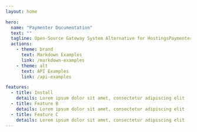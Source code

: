 ```yaml
---
layout: home

hero:
  name: "Paymenter Documentation"
  text: ""
  tagline: Open-Source Gateway System Alternative for HostingsPaymenter is an open source webshop solution for hosting companies. It's developed to provide an more easy way to manage your hosting company.
  actions:
    - theme: brand
      text: Markdown Examples
      link: /markdown-examples
    - theme: alt
      text: API Examples
      link: /api-examples

features:
  - title: Install 
    details: Lorem ipsum dolor sit amet, consectetur adipiscing elit
  - title: Feature B
    details: Lorem ipsum dolor sit amet, consectetur adipiscing elit
  - title: Feature C
    details: Lorem ipsum dolor sit amet, consectetur adipiscing elit
---
```


